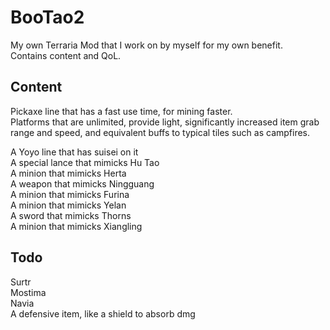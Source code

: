 # BooTao2
My own Terraria Mod that I work on by myself for my own benefit.\
Contains content and QoL.

## Content
Pickaxe line that has a fast use time, for mining faster.\
Platforms that are unlimited, provide light, significantly increased item grab range and speed, and equivalent buffs to typical tiles such as campfires.


A Yoyo line that has suisei on it\
A special lance that mimicks Hu Tao\
A minion that mimicks Herta\
A weapon that mimicks Ningguang\
A minion that mimicks Furina\
A minion that mimicks Yelan\
A sword that mimicks Thorns\
A minion that mimicks Xiangling

## Todo
Surtr\
Mostima\
Navia\
A defensive item, like a shield to absorb dmg